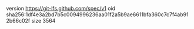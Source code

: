 version https://git-lfs.github.com/spec/v1
oid sha256:1df4e3a2bd7b5c0094996236aa01f2a5b9ae6611bfa360c7c7f4ab912b66c02f
size 3564
